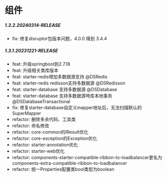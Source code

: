 # 组件

##### 1.3.2.20240314-RELEASE

* fix: 修复disruptor包版本问题，4.0.0 降到 3.4.4

##### 1.3.1.20231221-RELEASE

* feat: 升级springboot到2.7.18
* feat: 升级相关类库版本
* feat: starter-redis增加多数据源支持 @DSRedis
* feat: starter-redis redisson支持多数据源 @DSRedisson
* feat: starter-database 支持多数据源 @DSDatabase
* feat: starter-database 支持多数据源垮库本地事务 @DSDatabaseTransactional
* fix: 修复starter-database自定义mapper地址后，无法扫描默认的SuperMapper
* refactor: 删除多余代码、工具类
* refactor: 命名修改
* refactor: core-common的IResult优化
* refactor: core-exception的Exception优化
* refactor: starter-annotation优化
* refactor: starter-web优化
* refactor: components-starter-compatible-ribbon-to-loadbalancer更名为components-extra-compatible-ribbon-to-loadbalancer
* refactor: 统一Properties配置类bool类型为boolean

